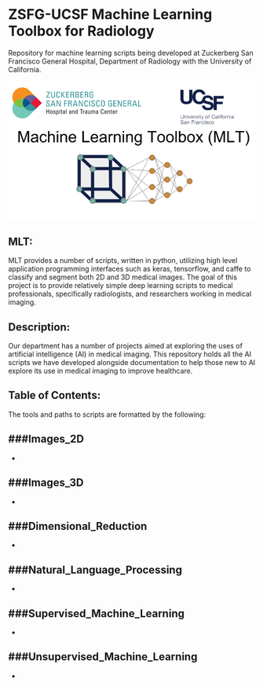 # ZSFG-UCSF Machine Learning Toolbox for Radiology
Repository for machine learning scripts being developed at Zuckerberg San Francisco General Hospital, Department of Radiology with the University of California. 

![alt text](https://github.com/DavidBMcCoy/ZSFG-UCSF_Machine_Learning/blob/master/Logo.png)

## MLT: 
MLT provides a number of scripts, written in python, utilizing high level application programming interfaces such as keras, tensorflow, and caffe to classify and segment both 2D and 3D medical images. The goal of this project is to provide relatively simple deep learning scripts to medical professionals, specifically radiologists, and researchers working in medical imaging. 

## Description:
Our department has a number of projects aimed at exploring the uses of artificial intelligence (AI) in medical imaging. This repository holds all the AI scripts we have developed alongside documentation to help those new to AI explore its use in medical imaging to improve healthcare. 

## Table of Contents: 
The tools and paths to scripts are formatted by the following: 

###**Images_2D**
-
-
###**Images_3D**
-
-
###**Dimensional_Reduction**
-
-
###**Natural_Language_Processing**
-
-

###**Supervised_Machine_Learning**
-
-

###**Unsupervised_Machine_Learning**
-
-

